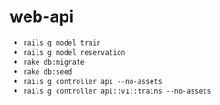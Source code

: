 # web-api

- `rails g model train`
- `rails g model reservation`
- `rake db:migrate`
- `rake db:seed`
- `rails g controller api --no-assets`
- `rails g controller api::v1::trains --no-assets`